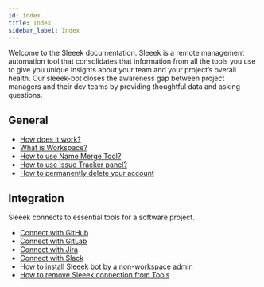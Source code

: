 ```yaml
---
id: index
title: Index
sidebar_label: Index
---
```


Welcome to the Sleeek documentation. Sleeek is a remote management automation tool that consolidates that information from all the tools you use to give you unique insights about your team and your project’s overall health. Our sleeek-bot closes the awareness gap between project managers and their dev teams by providing thoughtful data and asking questions.

## General

- [How does it work?](general/how-does-it-work)
- [What is Workspace?](general/what-is-workspace)
- [How to use Name Merge Tool?](general/how-to-use-name-merge-tool)
- [How to use Issue Tracker panel?](general/how-to-use-issue-tracker-panel)
- [How to permanently delete your account](general/how-to-permanently-delete-your-account)

## Integration

Sleeek connects to essential tools for a software project.

- [Connect with GitHub](integration/github)
- [Connect with GitLab](integration/gitlab)
- [Connect with Jira](integration/jira)
- [Connect with Slack](integration/Slack)
- [How to install Sleeek bot by a non-workspace admin](integration/how-to-install-sleeek-bot-by-a-nonworkspace-admin)
- [How to remove Sleeek connection from Tools](integration/remove-connection)



